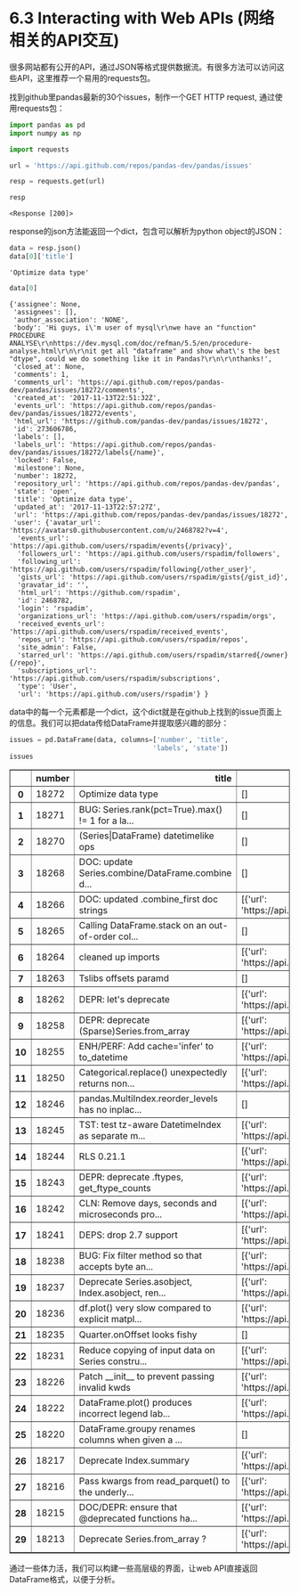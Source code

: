 
# 6.3 Interacting with Web APIs (网络相关的API交互)

很多网站都有公开的API，通过JSON等格式提供数据流。有很多方法可以访问这些API，这里推荐一个易用的requests包。

找到github里pandas最新的30个issues，制作一个GET HTTP request, 通过使用requests包：


```python
import pandas as pd
import numpy as np
```


```python
import requests
```


```python
url = 'https://api.github.com/repos/pandas-dev/pandas/issues'
```


```python
resp = requests.get(url)
```


```python
resp
```




    <Response [200]>



response的json方法能返回一个dict，包含可以解析为python object的JSON：


```python
data = resp.json()
data[0]['title']
```




    'Optimize data type'




```python
data[0]
```




    {'assignee': None,
     'assignees': [],
     'author_association': 'NONE',
     'body': 'Hi guys, i\'m user of mysql\r\nwe have an "function" PROCEDURE ANALYSE\r\nhttps://dev.mysql.com/doc/refman/5.5/en/procedure-analyse.html\r\n\r\nit get all "dataframe" and show what\'s the best "dtype", could we do something like it in Pandas?\r\n\r\nthanks!',
     'closed_at': None,
     'comments': 1,
     'comments_url': 'https://api.github.com/repos/pandas-dev/pandas/issues/18272/comments',
     'created_at': '2017-11-13T22:51:32Z',
     'events_url': 'https://api.github.com/repos/pandas-dev/pandas/issues/18272/events',
     'html_url': 'https://github.com/pandas-dev/pandas/issues/18272',
     'id': 273606786,
     'labels': [],
     'labels_url': 'https://api.github.com/repos/pandas-dev/pandas/issues/18272/labels{/name}',
     'locked': False,
     'milestone': None,
     'number': 18272,
     'repository_url': 'https://api.github.com/repos/pandas-dev/pandas',
     'state': 'open',
     'title': 'Optimize data type',
     'updated_at': '2017-11-13T22:57:27Z',
     'url': 'https://api.github.com/repos/pandas-dev/pandas/issues/18272',
     'user': {'avatar_url': 'https://avatars0.githubusercontent.com/u/2468782?v=4',
      'events_url': 'https://api.github.com/users/rspadim/events{/privacy}',
      'followers_url': 'https://api.github.com/users/rspadim/followers',
      'following_url': 'https://api.github.com/users/rspadim/following{/other_user}',
      'gists_url': 'https://api.github.com/users/rspadim/gists{/gist_id}',
      'gravatar_id': '',
      'html_url': 'https://github.com/rspadim',
      'id': 2468782,
      'login': 'rspadim',
      'organizations_url': 'https://api.github.com/users/rspadim/orgs',
      'received_events_url': 'https://api.github.com/users/rspadim/received_events',
      'repos_url': 'https://api.github.com/users/rspadim/repos',
      'site_admin': False,
      'starred_url': 'https://api.github.com/users/rspadim/starred{/owner}{/repo}',
      'subscriptions_url': 'https://api.github.com/users/rspadim/subscriptions',
      'type': 'User',
      'url': 'https://api.github.com/users/rspadim'} }



data中的每一个元素都是一个dict，这个dict就是在github上找到的issue页面上的信息。我们可以把data传给DataFrame并提取感兴趣的部分：


```python
issues = pd.DataFrame(data, columns=['number', 'title', 
                                    'labels', 'state'])
issues
```




<div>
<table border="1" class="dataframe">
  <thead>
    <tr style="text-align: right;">
      <th></th>
      <th>number</th>
      <th>title</th>
      <th>labels</th>
      <th>state</th>
    </tr>
  </thead>
  <tbody>
    <tr>
      <th>0</th>
      <td>18272</td>
      <td>Optimize data type</td>
      <td>[]</td>
      <td>open</td>
    </tr>
    <tr>
      <th>1</th>
      <td>18271</td>
      <td>BUG: Series.rank(pct=True).max() != 1 for a la...</td>
      <td>[]</td>
      <td>open</td>
    </tr>
    <tr>
      <th>2</th>
      <td>18270</td>
      <td>(Series|DataFrame) datetimelike ops</td>
      <td>[]</td>
      <td>open</td>
    </tr>
    <tr>
      <th>3</th>
      <td>18268</td>
      <td>DOC: update Series.combine/DataFrame.combine d...</td>
      <td>[]</td>
      <td>open</td>
    </tr>
    <tr>
      <th>4</th>
      <td>18266</td>
      <td>DOC: updated .combine_first doc strings</td>
      <td>[{'url': 'https://api.github.com/repos/pandas-...</td>
      <td>open</td>
    </tr>
    <tr>
      <th>5</th>
      <td>18265</td>
      <td>Calling DataFrame.stack on an out-of-order col...</td>
      <td>[]</td>
      <td>open</td>
    </tr>
    <tr>
      <th>6</th>
      <td>18264</td>
      <td>cleaned up imports</td>
      <td>[{'url': 'https://api.github.com/repos/pandas-...</td>
      <td>open</td>
    </tr>
    <tr>
      <th>7</th>
      <td>18263</td>
      <td>Tslibs offsets paramd</td>
      <td>[]</td>
      <td>open</td>
    </tr>
    <tr>
      <th>8</th>
      <td>18262</td>
      <td>DEPR: let's deprecate</td>
      <td>[{'url': 'https://api.github.com/repos/pandas-...</td>
      <td>open</td>
    </tr>
    <tr>
      <th>9</th>
      <td>18258</td>
      <td>DEPR: deprecate (Sparse)Series.from_array</td>
      <td>[{'url': 'https://api.github.com/repos/pandas-...</td>
      <td>open</td>
    </tr>
    <tr>
      <th>10</th>
      <td>18255</td>
      <td>ENH/PERF: Add cache='infer' to to_datetime</td>
      <td>[{'url': 'https://api.github.com/repos/pandas-...</td>
      <td>open</td>
    </tr>
    <tr>
      <th>11</th>
      <td>18250</td>
      <td>Categorical.replace() unexpectedly returns non...</td>
      <td>[{'url': 'https://api.github.com/repos/pandas-...</td>
      <td>open</td>
    </tr>
    <tr>
      <th>12</th>
      <td>18246</td>
      <td>pandas.MultiIndex.reorder_levels has no inplac...</td>
      <td>[]</td>
      <td>open</td>
    </tr>
    <tr>
      <th>13</th>
      <td>18245</td>
      <td>TST: test tz-aware DatetimeIndex as separate m...</td>
      <td>[{'url': 'https://api.github.com/repos/pandas-...</td>
      <td>open</td>
    </tr>
    <tr>
      <th>14</th>
      <td>18244</td>
      <td>RLS 0.21.1</td>
      <td>[{'url': 'https://api.github.com/repos/pandas-...</td>
      <td>open</td>
    </tr>
    <tr>
      <th>15</th>
      <td>18243</td>
      <td>DEPR: deprecate .ftypes, get_ftype_counts</td>
      <td>[{'url': 'https://api.github.com/repos/pandas-...</td>
      <td>open</td>
    </tr>
    <tr>
      <th>16</th>
      <td>18242</td>
      <td>CLN: Remove days, seconds and microseconds pro...</td>
      <td>[{'url': 'https://api.github.com/repos/pandas-...</td>
      <td>open</td>
    </tr>
    <tr>
      <th>17</th>
      <td>18241</td>
      <td>DEPS: drop 2.7 support</td>
      <td>[{'url': 'https://api.github.com/repos/pandas-...</td>
      <td>open</td>
    </tr>
    <tr>
      <th>18</th>
      <td>18238</td>
      <td>BUG: Fix filter method so that accepts byte an...</td>
      <td>[{'url': 'https://api.github.com/repos/pandas-...</td>
      <td>open</td>
    </tr>
    <tr>
      <th>19</th>
      <td>18237</td>
      <td>Deprecate Series.asobject, Index.asobject, ren...</td>
      <td>[{'url': 'https://api.github.com/repos/pandas-...</td>
      <td>open</td>
    </tr>
    <tr>
      <th>20</th>
      <td>18236</td>
      <td>df.plot() very slow compared to explicit matpl...</td>
      <td>[{'url': 'https://api.github.com/repos/pandas-...</td>
      <td>open</td>
    </tr>
    <tr>
      <th>21</th>
      <td>18235</td>
      <td>Quarter.onOffset looks fishy</td>
      <td>[]</td>
      <td>open</td>
    </tr>
    <tr>
      <th>22</th>
      <td>18231</td>
      <td>Reduce copying of input data on Series constru...</td>
      <td>[{'url': 'https://api.github.com/repos/pandas-...</td>
      <td>open</td>
    </tr>
    <tr>
      <th>23</th>
      <td>18226</td>
      <td>Patch __init__ to prevent passing invalid kwds</td>
      <td>[{'url': 'https://api.github.com/repos/pandas-...</td>
      <td>open</td>
    </tr>
    <tr>
      <th>24</th>
      <td>18222</td>
      <td>DataFrame.plot() produces incorrect legend lab...</td>
      <td>[{'url': 'https://api.github.com/repos/pandas-...</td>
      <td>open</td>
    </tr>
    <tr>
      <th>25</th>
      <td>18220</td>
      <td>DataFrame.groupy renames columns when given a ...</td>
      <td>[]</td>
      <td>open</td>
    </tr>
    <tr>
      <th>26</th>
      <td>18217</td>
      <td>Deprecate Index.summary</td>
      <td>[{'url': 'https://api.github.com/repos/pandas-...</td>
      <td>open</td>
    </tr>
    <tr>
      <th>27</th>
      <td>18216</td>
      <td>Pass kwargs from read_parquet() to the underly...</td>
      <td>[{'url': 'https://api.github.com/repos/pandas-...</td>
      <td>open</td>
    </tr>
    <tr>
      <th>28</th>
      <td>18215</td>
      <td>DOC/DEPR: ensure that @deprecated functions ha...</td>
      <td>[{'url': 'https://api.github.com/repos/pandas-...</td>
      <td>open</td>
    </tr>
    <tr>
      <th>29</th>
      <td>18213</td>
      <td>Deprecate Series.from_array ?</td>
      <td>[{'url': 'https://api.github.com/repos/pandas-...</td>
      <td>open</td>
    </tr>
  </tbody>
</table>
</div>



通过一些体力活，我们可以构建一些高层级的界面，让web API直接返回DataFrame格式，以便于分析。


```python

```
